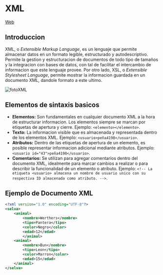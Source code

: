 # XML

[Web](https://www.w3schools.com/xml/xml_whatis.asp)

## Introduccion

XML, o *Extensible Markup Language*, es un lenguaje que permite almacenar datos en un formato legible, estructurado y autodescriptivo. Permite la gestion y estructuracion de documentos de todo tipo de tamaños y la integracion con bases de datos, con tal de facilitar el intercambio de informacion que este lenguaje provee. Por otro lado, XSL, o *Extensible Stylesheet Language*, permite mostrar la informacion guardada en un documento XML, dandole formato a este ultimo.

![fotoXML](https://cdn2.slideserve.com/4949059/slide1-n.jpg)

## Elementos de sintaxis basicos

- **Elementos:** Son fundamentales en cualquier documento XML a la hora de estructurar informacion. Los elementos siempre se marcan por etiquetas de apertura y cierre. Ejemplo: `<elemento></elemento>`.
- **Texto:** La informacion visible que es almacenada y representada dentro de los elementos XML. Ejemplo: `<usuario>peña4198</usuario>`.
- **Atributos:** Dentro de las etiquetas de apertura de un elemento, es posible representar informacion adicional mediante atributos. Ejemplo: `<usuario id="43">peña4198</usuario>`.
- **Comentarios:** Se utilizan para agregar comentarios dentro del documento XML, idealmente para marcar cambios a realizar o para describir la funcionalidad de un elemento o atributo. Ejemplo: `<!-- La etiqueta <usuario> almacena un nombre de usuario unico con su respectiva ID almacenada como atributo. -->`.

## Ejemplo de Documento XML

```XML
<?xml version="1.0" encoding="UTF-8"?>
<selva>
    <animal>
        <nombre>Werthers</nombre>
        <tipo>Pantera</tipo>
        <color>Negro</color>
        <edad>12</edad>
        </animal>
    <animal>
        <nombre>Bun</nombre>
        <tipo>Leon</tipo>
        <color>Marron</color>
        <edad>15</edad>
    </animal>
</selva>
```
